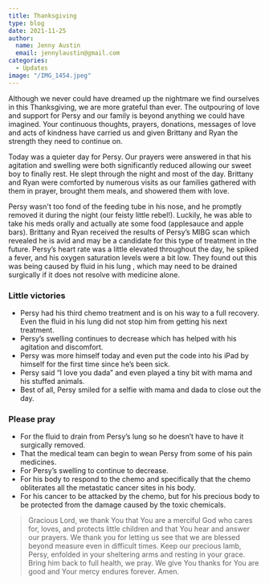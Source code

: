```yaml
---
title: Thanksgiving
type: blog
date: 2021-11-25
author:
  name: Jenny Austin
  email: jennylaustin@gmail.com
categories:
  - Updates
image: "/IMG_1454.jpeg"
---
```


Although we never could have dreamed up the nightmare we find ourselves in this
Thanksgiving, we are more grateful than ever. The outpouring of love and
support for Persy and our family is beyond anything we could have imagined.
Your continuous thoughts, prayers, donations, messages of love and acts of
kindness have carried us and given Brittany and Ryan the strength they need to
continue on.

Today was a quieter day for Persy. Our prayers were answered in that his
agitation and swelling were both significantly reduced allowing our sweet boy
to finally rest.  He slept through the night and most of the day. Brittany and
Ryan were comforted by numerous visits as our families gathered with them in
prayer, brought them meals, and showered them with love.

Persy wasn't too fond of the feeding tube in his nose, and he promptly removed
it during the night (our feisty little rebel!). Luckily, he was able to take
his meds orally and actually ate some food (applesauce and apple bars).
Brittany and Ryan received the results of Persy’s MIBG scan which revealed he
is avid and may be a candidate for this type of treatment in the future.
Persy’s heart rate was a little elevated throughout the day, he spiked a fever,
and his oxygen saturation levels were a bit low. They found out this was being
caused by fluid in his lung , which may need to be drained surgically if it
does not resolve with medicine alone.

### Little victories

- Persy had his third chemo treatment and is on his way to a full recovery.
  Even the fluid in his lung did not stop him from getting his next treatment.
- Persy’s swelling continues to decrease which has helped with his agitation
  and discomfort.
- Persy was more himself today and even put the code into his iPad by himself
  for the first time since he’s been sick.
- Persy said “I love you dada” and even played a tiny bit with mama and his
  stuffed animals.
- Best of all, Persy smiled for a selfie with mama and dada to close out the
  day.

### Please pray

- For the fluid to drain from Persy’s lung so he doesn’t have to have it
  surgically removed.
- That the medical team can begin to wean Persy from some of his pain
  medicines.
- For Persy’s swelling to continue to decrease.
- For his body to respond to the chemo and specifically that the chemo
  obliterates all the metastatic cancer sites in his body.
- For his cancer to be attacked by the chemo, but for his precious body to be
  protected from the damage caused by the toxic chemicals.

> Gracious Lord, we thank You that You are a merciful God who cares for, loves,
> and protects little children and that You hear and answer our prayers. We
> thank you for letting us see that we are blessed beyond measure even in
> difficult times. Keep our precious lamb, Persy, enfolded in your sheltering
> arms and resting in your grace. Bring him back to full health, we pray. We
> give You thanks for You are good and Your mercy endures forever. Amen.
